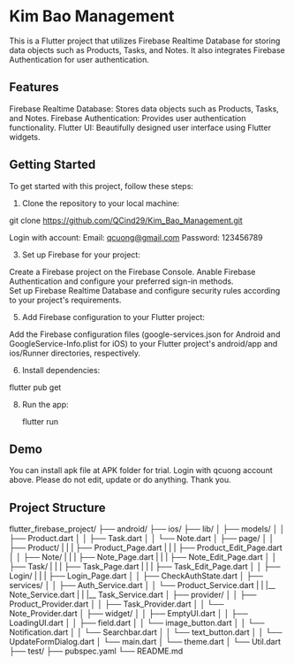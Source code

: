# Kim Bao Management

This is a Flutter project that utilizes Firebase Realtime Database for storing data objects such as Products, Tasks, and Notes. It also integrates Firebase Authentication for user authentication.

## Features
Firebase Realtime Database: Stores data objects such as Products, Tasks, and Notes.
Firebase Authentication: Provides user authentication functionality.
Flutter UI: Beautifully designed user interface using Flutter widgets.

## Getting Started
To get started with this project, follow these steps:

1. Clone the repository to your local machine:

  git clone https://github.com/QCind29/Kim_Bao_Management.git

  Login with account: 
  Email: qcuong@gmail.com 
  Password: 123456789
  
3. Set up Firebase for your project:

  Create a Firebase project on the Firebase Console.
  Anable Firebase Authentication and configure your preferred sign-in methods.  
  Set up Firebase Realtime Database and configure security rules according to your project's requirements.
  
5. Add Firebase configuration to your Flutter project:
 
  Add the Firebase configuration files (google-services.json for Android and GoogleService-Info.plist for iOS) to your Flutter project's android/app and ios/Runner directories, respectively.
  
6. Install dependencies:

  flutter pub get
  
8. Run the app:
   
   flutter run
## Demo
You can install apk file at APK folder for trial. Login with qcuong account above.
Please do not edit, update or do anything.
Thank you.
  ## Project Structure
  flutter_firebase_project/
├── android/
├── ios/
├── lib/
│   ├── models/
│   │   ├── Product.dart
│   │   ├── Task.dart
│   │   └── Note.dart
│   ├── page/
│   │   ├── Product/
|   |   |   ├── Product_Page.dart
|   |   |   ├── Product_Edit_Page.dart
│   │   ├── Note/
|   |   |   ├── Note_Page.dart
|   |   |   ├── Note_Edit_Page.dart
│   │   ├── Task/
|   |   |   ├── Task_Page.dart
|   |   |   ├── Task_Edit_Page.dart
│   │   ├── Login/
|   |   |   ├── Login_Page.dart
│   │   ├── CheckAuthState.dart
│   ├── services/
│   │   ├── Auth_Service.dart
│   │   └── Product_Service.dart
|   |   |__ Note_Service.dart
|   |   |__ Task_Service.dart
│   ├── provider/
│   │   ├── Product_Provider.dart
│   │   ├── Task_Provider.dart
│   │   └── Note_Provider.dart
│   ├── widget/
│   │   ├── EmptyUI.dart
│   │   ├── LoadingUI.dart
│   │   ├── field.dart
│   │   └── image_button.dart
│   │   └── Notification.dart
│   │   └── Searchbar.dart
│   │   └── text_button.dart
│   │   └── UpdateFormDialog.dart
│   └── main.dart
│   └── theme.dart
│   └── Util.dart
├── test/
├── pubspec.yaml
└── README.md
